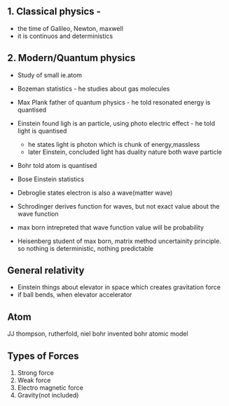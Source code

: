 ## 1. Classical physics - 
- the time of Galileo, Newton, maxwell 
- it is continuos and deterministics

## 2. Modern/Quantum physics 
- Study of small ie.atom

- Bozeman statistics - he studies about gas molecules
- Max Plank father of quantum physics - he told resonated energy is quantised
- Einstein found ligh is an particle, using photo electric effect - he told light is quantised
    -  he states light is photon which is chunk of energy,massless
    - later Einstein, concluded light has duality nature both wave particle
- Bohr told atom is quantised
- Bose Einstein statistics
- Debroglie states electron is also a wave(matter wave)
- Schrodinger derives function for waves, but not exact value about the wave function
- max born intrepreted that wave function value will be probability
- Heisenberg student of max born, matrix method uncertainity principle. so nothing is deterministic, nothing predictable    

## General relativity
- Einstein things about elevator in space which creates gravitation force
- if ball bends, when elevator accelerator

## Atom
JJ thompson, rutherfold, niel bohr invented bohr atomic model

## Types of Forces
1. Strong force
2. Weak force
3. Electro magnetic force
4. Gravity(not included)
